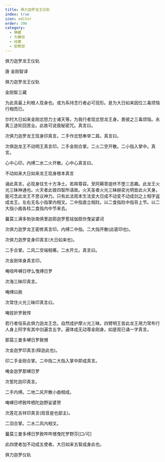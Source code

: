 ```yaml
---
title: 俱力迦罗龙王仪轨
index: true
icon: editor
order: 396
category:
  - 佛藏
  - 大藏经
  - 经藏
  - 密教部
---
```


  俱力迦罗龙王仪轨  

唐 金刚智译  

俱力迦罗龙王仪轨  

金刚智三藏  

为此具最上利根人现身也。或为系持念行者必可现形。是为大日如来因位三毒烦恼行相而已。  

尔时大日如来金刚忿怒力士诸天等。为我行者现忿怒龙王身。畏彼之三毒烦恼。永离三途轮回苦业。此故可说我秘密咒。真言曰。  

次俱力迦罗龙王现身印真言。二手作忿怒奉举二肩。真言曰。  

次俱迦龙王不动明王真言印。二手金刚合掌。二火二空开散。二小指入掌中。真言。  

心中心印。内缚二水二火开散。心中心真言曰。  

不动如来大日如来龙王现身根本真言  

诵此真言。必现身往生十方净土。若拜尊容。至阿耨菩提终不堕三恶趣。此龙王火光三昧神通也。火天者此彼四智所语故。火天圣者火光三昧赫奕光明皆此火天身。能可念此龙王不思议神力。只有此法观本生法变大日成不动变不动成剑之上相字返成龙王。左右无名小指掌内相叉。二中指直立相跓。以二食指跓中指背上节。以二大指小曲各柱二食指内中节来去。  

曩莫三满多勃驮南俱里迦耶迦罗惹铭伽扇你曳娑婆诃  

次俱力迦罗龙王密修真言印。内缚二中指。二大指开散(此密印也)。  

次俱力迦罗变身印真言(大日如来也)。  

二手合掌。二风二空端相著。二水开立。真言曰。  

次金刚体身真言印。  

唵唅吽嚩日啰么曳缚日罗  

次海三昧印真言。  

唵缚曰赦  

次常住火光三昧印真言曰。  

唵拔折罗赦悍  

若行者恒系此俱力迦龙王念。自然成护摩火光三昧。四臂明王皆此龙王用力常布行人身上阿字有其中剑遍含五字。遍体成无动尊金刚身。如是观已诵一字真言。  

那莫三曼多嚩日罗赦憾  

次金迦罗印真言(释迦此也)。  

印二手金刚合掌。二中指二大指入掌中即成真言。  

唵金迦罗那嚩日罗  

次誓陀迦印真言。  

二手内缚。二地二风开散小曲相成。  

唵嚩日啰赦吽栖陀迦野娑婆贺  

次莲花吉祥印真言(观音是也部主)。  

二羽合掌。二水二风内相叉。  

曩莫三曼多缚日罗赦吽吽憾曳陀罗野莎[口/可]  

此四使者加不动成五使者。大日如来五智成身此也。  

俱力迦罗仪轨  
